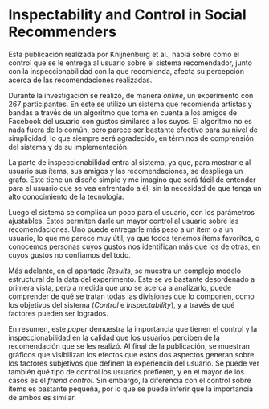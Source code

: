 # Inspectability and Control in Social Recommenders

Esta publicación realizada por Knijnenburg et al., habla sobre cómo el control que se le entrega al usuario sobre el sistema recomendador, junto con la inspeccionabilidad con la que recomienda, afecta su percepción acerca de las recomendaciones realizadas.

Durante la investigación se realizó, de manera *online*, un experimento con 267 participantes. En este se utilizó un sistema que recomienda artistas y bandas a través de un algoritmo que toma en cuenta a los amigos de Facebook del usuario con gustos similares a los suyos. El algoritmo no es nada fuera de lo común, pero parece ser bastante efectivo para su nivel de simplicidad, lo que siempre será agradecido, en términos de comprensión del sistema y de su implementación.

La parte de inspeccionabilidad entra al sistema, ya que, para mostrarle al usuario sus ítems, sus amigos y las recomendaciones, se despliega un grafo. Este tiene un diseño simple y me imagino que será fácil de entender para el usuario que se vea enfrentado a él, sin la necesidad de que tenga un alto conocimiento de la tecnología.

Luego el sistema se complica un poco para el usuario, con los parámetros ajustables. Estos permiten darle un mayor control al usuario sobre las recomendaciones. Uno puede entregarle más peso a un ítem o a un usuario, lo que me parece muy útil, ya que todos tenemos ítems favoritos, o conocemos personas cuyos gustos nos identifican más que los de otras, en cuyos gustos no confiamos del todo.

Más adelante, en el apartado *Results*, se muestra un complejo modelo estructural de la data del experimento. Este se ve bastante desordenado a primera vista, pero a medida que uno se acerca a analizarlo, puede comprender de qué se tratan todas las divisiones que lo componen, como los objetivos del sistema (*Control* e *Inspectability*), y a través de qué factores pueden ser logrados.

En resumen, este *paper* demuestra la importancia que tienen el control y la inspeccionabilidad en la calidad que los usuarios perciben de la recomendación que se les realizó. Al final de la publicación, se muestran gráficos que visibilizan los efectos que estos dos aspectos generan sobre los factores subjetivos que definen la experiencia del usuario. Se puede ver también qué tipo de control los usuarios prefieren, y en el mayor de los casos es el *friend control*. Sin embargo, la diferencia con el control sobre ítems es bastante pequeña, por lo que se puede inferir que la importancia de ambos es similar.